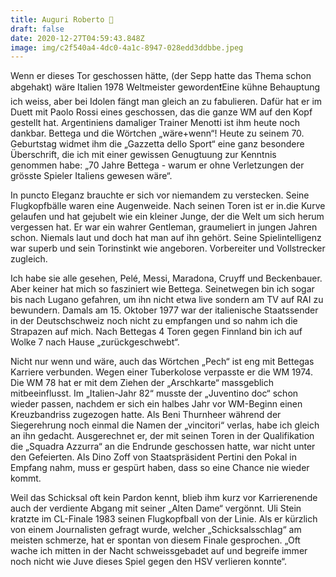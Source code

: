 ```yaml
---
title: Auguri Roberto 🥂
draft: false
date: 2020-12-27T04:59:43.848Z
image: img/c2f540a4-4dc0-4a1c-8947-028edd3ddbbe.jpeg
---
```

Wenn er dieses Tor geschossen hätte, (der Sepp hatte das Thema schon abgehakt) wäre Italien 1978 Weltmeister geworden❗️Eine kühne Behauptung ich weiss, aber bei Idolen fängt man gleich an zu fabulieren. Dafür hat er im Duett mit Paolo Rossi eines geschossen, das die ganze WM auf den Kopf gestellt hat. Argentiniens damaliger Trainer Menotti ist ihm heute noch dankbar. Bettega und die Wörtchen  „wäre+wenn“! Heute zu seinem 70. Geburtstag widmet ihm die „Gazzetta dello Sport“ eine ganz besondere Überschrift, die ich mit einer gewissen Genugtuung zur Kenntnis genommen habe: „70 Jahre Bettega - warum er ohne Verletzungen der grösste Spieler Italiens gewesen wäre“.

In puncto Eleganz brauchte er sich vor niemandem zu verstecken. Seine Flugkopfbälle waren eine Augenweide. Nach seinen Toren ist er in.die Kurve gelaufen und hat gejubelt wie ein kleiner Junge, der die Welt um sich herum vergessen hat. Er war ein wahrer Gentleman, graumeliert in jungen Jahren schon. Niemals laut und doch hat man auf ihn gehört. Seine Spielintelligenz war superb und sein Torinstinkt wie angeboren. Vorbereiter und Vollstrecker zugleich. 

Ich habe sie alle gesehen, Pelé, Messi, Maradona, Cruyff und Beckenbauer. Aber keiner hat mich so fasziniert wie Bettega. Seinetwegen bin ich sogar bis nach Lugano gefahren, um ihn nicht etwa live sondern am TV auf RAI zu bewundern. Damals am 15. Oktober 1977 war der italienische Staatssender in der Deutschschweiz noch nicht zu empfangen und so nahm ich die Strapazen auf mich. Nach Bettegas 4 Toren gegen Finnland bin ich auf Wolke 7 nach Hause „zurückgeschwebt“.

Nicht nur wenn und wäre, auch das Wörtchen „Pech“ ist eng mit Bettegas Karriere verbunden. Wegen einer Tuberkolose verpasste er die WM 1974. Die WM 78 hat er mit dem Ziehen der „Arschkarte“ massgeblich mitbeeinflusst. Im „Italien-Jahr 82“ musste der „Juventino doc“ schon wieder passen, nachdem er sich ein halbes Jahr vor WM-Beginn einen Kreuzbandriss zugezogen hatte. Als Beni Thurnheer während der Siegerehrung  noch einmal die Namen der „vincitori“ verlas, habe ich gleich an ihn gedacht. Ausgerechnet er, der mit seinen Toren in der Qualifikation die „Squadra Azzurra“ an die Endrunde geschossen hatte, war nicht unter den Gefeierten. Als Dino Zoff von Staatspräsident Pertini den Pokal in Empfang nahm, muss er gespürt haben, dass so eine Chance nie wieder kommt. 

Weil das Schicksal oft kein Pardon kennt, blieb ihm kurz vor Karrierenende auch der verdiente Abgang mit seiner „Alten Dame“ vergönnt. Uli Stein kratzte im CL-Finale 1983 seinen Flugkopfball von der Linie. Als er kürzlich von einem Journalisten gefragt wurde, welcher „Schicksalsschlag“ am meisten schmerze, hat er spontan von diesem Finale gesprochen. „Oft wache ich mitten in der Nacht schweissgebadet auf und begreife immer noch nicht wie Juve dieses Spiel gegen den HSV verlieren konnte“.